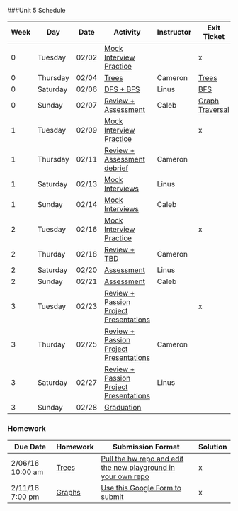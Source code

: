 ###Unit 5 Schedule

|Week|Day|Date|Activity|Instructor|Exit Ticket|
|---|---|---|---|---|---|
|0|Tuesday|02/02|[Mock Interview Practice](https://github.com/accesscode-2-2/unit-5/blob/master/lessons/week-0/2016_02_02.md)| |x|
|0|Thursday|02/04|[Trees](https://github.com/accesscode-2-2/unit-5/blob/master/lessons/week-0/2016_02_04.md)|Cameron|[Trees](https://docs.google.com/a/c4q.nyc/forms/d/1N7vnWSYe-9MoRvWnsuaPV0eTQmfur7u8l0qolkOmDSE/viewform) |
|0|Saturday|02/06|[DFS + BFS](https://github.com/accesscode-2-2/unit-5/blob/master/lessons/week-0/2016_02_06.md)|Linus|[BFS](https://docs.google.com/a/c4q.nyc/forms/d/1QCoZi1X7hmS2sYP9FWZ-vD4EwlWfVr9bMZX9lHHSZ4A/viewform) |
|0|Sunday|02/07|[Review + Assessment](https://github.com/accesscode-2-2/unit-5/blob/master/lessons/week-0/2016_02_07.md)|Caleb|[Graph Traversal](https://docs.google.com/a/c4q.nyc/forms/d/1yJc2uO_M2iXPPNHrKx0MJqa7z8UELNv0dgC5Y6A63cQ/viewform) |
|1|Tuesday|02/09|[Mock Interview Practice](https://github.com/accesscode-2-2/unit-5/blob/master/lessons/week-1/2016_02_09.md)| |x|
|1|Thursday|02/11|[Review + Assessment debrief](https://github.com/accesscode-2-2/unit-5/blob/master/lessons/week-1/2016_02_11.md)|Cameron| |
|1|Saturday|02/13|[Mock Interviews](https://github.com/accesscode-2-2/unit-5/blob/master/lessons/week-1/2016_02_13.md)|Linus| |
|1|Sunday|02/14|[Mock Interviews](https://github.com/accesscode-2-2/unit-5/blob/master/lessons/week-1/2016_02_14.md)|Caleb| |
|2|Tuesday|02/16|[Mock Interview Practice](https://github.com/accesscode-2-2/unit-5/blob/master/lessons/week-2/2016_02_16.md)| |x|
|2|Thurday|02/18|[Review + TBD](https://github.com/accesscode-2-2/unit-5/blob/master/lessons/week-2/2016_02_18.md)|Cameron| |
|2|Saturday|02/20|[Assessment](https://github.com/accesscode-2-2/unit-5/blob/master/lessons/week-2/2016_02_20.md)|Linus| |
|2|Sunday|02/21|[Assessment](https://github.com/accesscode-2-2/unit-5/blob/master/lessons/week-2/2016_02_21.md)|Caleb| |
|3|Tuesday|02/23|[Review + Passion Project Presentations](https://github.com/accesscode-2-2/unit-5/blob/master/lessons/week-3/2016_02_23.md)| |x|
|3|Thurday|02/25|[Review + Passion Project Presentations](https://github.com/accesscode-2-2/unit-5/blob/master/lessons/week-3/2016_02_25.md)|Cameron| |
|3|Saturday|02/27|[Review + Passion Project Presentations](https://github.com/accesscode-2-2/unit-5/blob/master/lessons/week-3/2016_02_27.md)|Linus| |
|3|Sunday|02/28|[Graduation](https://github.com/accesscode-2-2/unit-5/blob/master/lessons/week-3/2016_02_28.md)| | |

### Homework
 Due Date | Homework | Submission Format | Solution |
|---|---|---|---|
2/06/16 10:00 am | [Trees](https://docs.google.com/document/d/1te7mLS06MEYwETFSbVBqMrIzJ43GTEo5uuCiWdB0fyE/edit?usp=drivesdk) | [Pull the hw repo and edit the new playground in your own repo](https://github.com/accesscode-2-2/unit-4-assignments) | x
2/11/16 7:00 pm | [Graphs](https://github.com/accesscode-2-1/unit-5/blob/master/homework/graphs/graphs.I.md) | [Use this Google Form to submit](http://goo.gl/forms/OUliGEx6wW) | x

